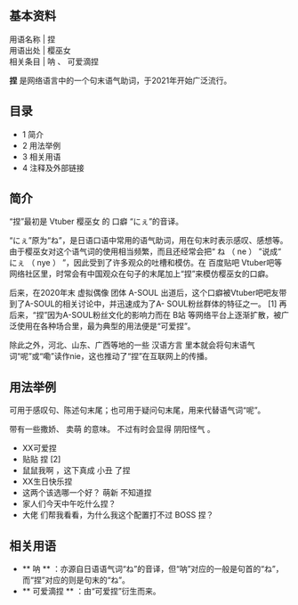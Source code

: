 **基本资料**  
---  
用语名称  |  捏   
用语出处  |  樱巫女   
相关条目  |  呐  、  可爱滴捏   
  
**捏** 是网络语言中的一个句末语气助词，于2021年开始广泛流行。

##  目录

  * 1  简介 
  * 2  用法举例 
  * 3  相关用语 
  * 4  注释及外部链接 

##  简介

“捏”最初是  Vtuber  樱巫女  的  口癖  “にぇ”的音译。

“にぇ”原为“ね”，是日语口语中常用的语气助词，用在句末时表示感叹、感想等。由于樱巫女对这个语气词的使用相当频繁，而且还经常会把“  ね  （  ne  ）
”说成“  にぇ  （  nye  ）  ”，因此受到了许多观众的吐槽和模仿。在  百度贴吧
Vtuber吧等网络社区里，时常会有中国观众在句子的末尾加上“捏”来模仿樱巫女的口癖。

后来，在2020年末  虚拟偶像  团体  A-SOUL  出道后，这个口癖被Vtuber吧吧友带到了A-SOUL的相关讨论中，并迅速成为了A-
SOUL粉丝群体的特征之一。  [1]  再后来，“捏”因为A-SOUL粉丝文化的影响力而在  B站
等网络平台上逐渐扩散，被广泛使用在各种场合里，最为典型的用法便是“可爱捏”。

除此之外，河北、山东、广西等地的一些  汉语方言  里本就会将句末语气词“呢”或“嘞”读作nie，这也推动了“捏”在互联网上的传播。

##  用法举例

可用于感叹句、陈述句末尾；也可用于疑问句末尾，用来代替语气词“呢”。

带有一些撒娇、  卖萌  的意味。  不过有时会显得  阴阳怪气  。

  * XX可爱捏 
  * 贴贴  捏  [2] 
  * 鼠鼠我啊  ，这下真成  小丑  了捏 
  * XX生日快乐捏 
  * 这两个该选哪一个好？  萌新  不知道捏 
  * 家人们今天中午吃什么捏？ 
  * 大佬  们帮我看看，为什么我这个配置打不过  BOSS  捏？ 

##  相关用语

  * ** 呐  ** ：亦源自日语语气词“ね”的音译，但“呐”对应的一般是句首的“ね”，而“捏”对应的则是句末的“ね”。 
  * ** 可爱滴捏  ** ：由“可爱捏”衍生而来。 